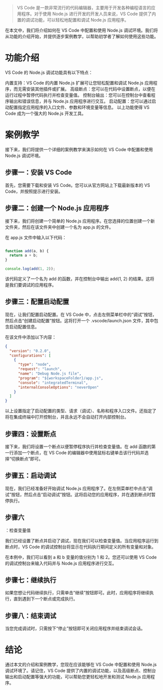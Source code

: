 
> VS Code 是一款非常流行的代码编辑器，主要用于开发各种编程语言的应用程序。对于使用 Node.js 进行开发的开发人员来说，VS Code 提供了内置的调试功能，可以轻松地配置和调试 Node.js 应用程序。

在本文中，我们将介绍如何在 VS Code 中配置和使用 Node.js 调试环境。我们将从功能的介绍开始，并提供逐步案例教学，以帮助初学者了解如何使用这些功能。

# 功能介绍

VS Code 的 Node.js 调试功能具有以下特点：

内置支持：VS Code 的内置 Node.js 扩展可让您轻松配置和调试 Node.js 应用程序，而无需安装其他插件或扩展。
高级断点：您可以在代码中设置断点，以便在运行过程中暂停代码执行并检查变量值。
控制台输出：您可以在控制台中查看程序输出和错误信息，并与 Node.js 应用程序进行交互。
启动配置：您可以通过启动配置指定应用程序的入口文件、参数和环境变量等信息。
以上功能使得 VS Code 成为一个强大的 Node.js 开发工具。

# 案例教学

接下来，我们将提供一个详细的案例教学来演示如何在 VS Code 中配置和使用 Node.js 调试环境。

## 步骤一：安装 VS Code

首先，您需要下载和安装 VS Code。您可以从官方网站上下载最新版本的 VS Code，并按照提示进行安装。

## 步骤二：创建一个 Node.js 应用程序

接下来，我们将创建一个简单的 Node.js 应用程序。在您选择的位置创建一个新文件夹，然后在该文件夹中创建一个名为 app.js 的文件。

在 app.js 文件中输入以下代码：

```javascript

function add(a, b) {
  return a + b;
}

console.log(add(1, 2));
```

该代码定义了一个名为 add 的函数，并在控制台中输出 add(1, 2) 的结果。这将是我们要调试的应用程序。

## 步骤三：配置启动配置

现在，让我们配置启动配置。在 VS Code 中，点击左侧菜单栏中的“调试”按钮，然后点击“创建启动配置”按钮。这将打开一个 .vscode/launch.json 文件，其中包含启动配置信息。

在该文件中添加以下内容：

```json
{
  "version": "0.2.0",
  "configurations": [
    {
      "type": "node",
      "request": "launch",
      "name": "Debug Node.js file",
      "program": "${workspaceFolder}/app.js",
      "console": "integratedTerminal",
      "internalConsoleOptions": "neverOpen"
    }
  ]
}
```

以上设置指定了启动配置的类型、请求（调试）、名称和程序入口文件。还指定了将在集成终端中打开控制台，并且永远不会自动打开内部控制台。

## 步骤四：设置断点

接下来，我们将设置一个断点以便暂停程序执行并检查变量值。在 add 函数的第一行添加一个断点，在 VS Code 的编辑器中使用鼠标右键单击该行代码并选择“切换断点”即可。

## 步骤五：启动调试

现在，我们已经准备好开始调试 Node.js 应用程序了。在左侧菜单栏中点击“调试”按钮，然后点击“启动调试”按钮。这将启动您的应用程序，并在遇到断点时暂停执行。

## 步骤六

：检查变量值

我们已经设置了断点并启动了调试，现在我们可以检查变量值。当应用程序运行到断点时，VS Code 的调试控制台将显示在代码执行期间定义的所有变量和对象。

在本例中，我们可以看到 a 和 b 变量的值分别为 1 和 2。您还可以使用 VS Code 的调试控制台来输入代码并与 Node.js 应用程序进行交互。

## 步骤七：继续执行

如果您想让代码继续执行，只需单击“继续”按钮即可。此时，应用程序将继续执行，直到遇到下一个断点或完成执行。

## 步骤八：结束调试

当您完成调试时，只需按下“停止”按钮即可关闭应用程序并结束调试会话。

# 结论

通过本文的介绍和案例教学，您现在应该能够在 VS Code 中配置和使用 Node.js 调试环境了。请记住，VS Code 提供了内置的调试功能，以及高级断点、控制台输出和启动配置等强大的功能，可以帮助您更轻松地开发和测试 Node.js 应用程序。

